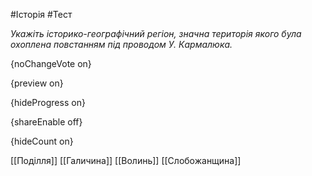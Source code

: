 #Історія #Тест

*Укажіть історико-географічний регіон, значна територія якого була охоплена повстанням під проводом У. Кармалюка.*

{noChangeVote on}

{preview on}

{hideProgress on}

{shareEnable off}

{hideCount on}

[[Поділля]]
[[Галичина]]
[[Волинь]]
[[Слобожанщина]]
